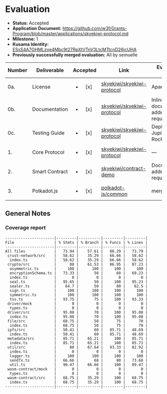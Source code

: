 # Evaluation

- **Status:** Accepted
- **Application Document:** https://github.com/w3f/Grants-Program/blob/master/applications/skyekiwi-protocol.md
- **Milestone:** 1
- **Kusama Identity:** [ESxS4A7GHMLzve4Mbc9t27RpXtVTnV3LtcMTtcnD26jcUHA](https://polkascan.io/pre/kusama/account/ESxS4A7GHMLzve4Mbc9t27RpXtVTnV3LtcMTtcnD26jcUHA)
- **Previously successfully merged evaluation:** All by semuelle

| Number | Deliverable    |        Accepted        | Link                                                                                                                                                       | Evaluation Notes                      |
| ------ | -------------- | :--------------------: | ---------------------------------------------------------------------------------------------------------------------------------------------------------- | ------------------------------------- |
| 0a.    | License        | <ul><li>[x] </li></ul> | [skyekiwi/skyekiwi-protocol](https://github.com/skyekiwi/skyekiwi-protocol/blob/5765ddcd892b9ac9c762ed35524150f08bafba13/LICENSE)                          | Apache 2.0                            |
| 0b.    | Documentation  | <ul><li>[x] </li></ul> | [skyekiwi/skyekiwi-protocol](https://github.com/skyekiwi/skyekiwi-protocol/tree/ab19ace5e5b820777bddefa0d514db3c4b255fc9#install)                          | Inline documentation added on request |
| 0c.    | Testing Guide  | <ul><li>[x] </li></ul> | [skyekiwi/skyekiwi-protocol](https://github.com/skyekiwi/skyekiwi-protocol/tree/5765ddcd892b9ac9c762ed35524150f08bafba13#installation--testing)            | Deployed on Jupiter + Crust Rocky     |
| 1.     | Core Protocol  | <ul><li>[x] </li></ul> | [skyekiwi/skyekiwi-protocol](https://github.com/skyekiwi/skyekiwi-protocol/blob/b46329d5e1bad4abcaef20f5854e593e860a4d1e/packages/driver/src/index.ts#L17) | —                                     |
| 2.     | Smart Contract | <ul><li>[x] </li></ul> | [skyekiwi/contract-demo](https://github.com/skyekiwi/contract-demo/tree/c1118b218b4e597c8373a649f52b131081e09b4a/simple-storage/contracts)                 | Documentation added on request        |
| 3.     | Polkadot.js    | <ul><li>[x] </li></ul> | [polkadot-js/common](https://github.com/polkadot-js/common/pull/1070)                                                                                      | merged                                |

## General Notes

### Coverage report

```
----------------------|---------|----------|---------|---------|
File                  | % Stmts | % Branch | % Funcs | % Lines |
----------------------|---------|----------|---------|---------|
All files             |   73.94 |    57.61 |   88.29 |   73.79 |
 crust-network/src    |   58.62 |    35.29 |   66.66 |   58.62 |
  index.ts            |   58.62 |    35.29 |   66.66 |   58.62 |
 crypto/src           |      88 |    61.53 |   86.95 |   87.23 |
  asymmetric.ts       |     100 |      100 |     100 |     100 |
  encryptionSchema.ts |   73.33 |       50 |      60 |   69.23 |
  index.ts            |       0 |        0 |       0 |       0 |
  seal.ts             |   95.65 |       50 |     100 |   95.23 |
  sealer.ts           |    64.7 |       50 |      80 |    62.5 |
  sign.ts             |     100 |      100 |     100 |     100 |
  symmetric.ts        |     100 |      100 |     100 |     100 |
  tss.ts              |   93.75 |       75 |     100 |   93.33 |
 driver/mock          |       0 |        0 |       0 |       0 |
  types.ts            |       0 |        0 |       0 |       0 |
 driver/src           |   95.08 |       70 |     100 |   95.08 |
  index.ts            |   95.08 |       70 |     100 |   95.08 |
 file/src             |   68.75 |       50 |      75 |      70 |
  index.ts            |   68.75 |       50 |      75 |      70 |
 ipfs/src             |   50.41 |       60 |   85.71 |   48.69 |
  index.ts            |   50.41 |       60 |   85.71 |   48.69 |
 metadata/src         |   85.71 |    65.21 |     100 |   85.71 |
  index.ts            |   85.71 |    65.21 |     100 |   85.71 |
 util/src             |      80 |    67.64 |   93.33 |   82.92 |
  index.ts            |       0 |        0 |       0 |       0 |
  logger.ts           |     100 |      100 |     100 |     100 |
  sendTx.ts           |   66.66 |       68 |      80 |   73.68 |
  util.ts             |   90.47 |    66.66 |     100 |   89.47 |
 wasm-contract/mock   |       0 |        0 |       0 |       0 |
  types.ts            |       0 |        0 |       0 |       0 |
 wasm-contract/src    |   68.75 |    35.29 |     100 |   68.75 |
  index.ts            |   68.75 |    35.29 |     100 |   68.75 |
----------------------|---------|----------|---------|---------|

```

